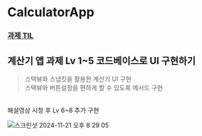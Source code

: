 # CalculatorApp
### [과제 TIL](https://yjuni22.tistory.com/42)
## 계산기 앱 과제 Lv 1~5 코드베이스로 UI 구현하기
>스택뷰와 스냅킷을 활용한 계산기 UI 구현
></br>스택뷰와 버튼설정을 편하게 할 수 있도록 메서드 구현

</br>
해설영상 시청 후 Lv 6~8 추가 구현</br>

![스크린샷 2024-11-21 오후 8 29 05](https://github.com/user-attachments/assets/98b80260-43a2-46df-a0b6-c72a8c5a2234)
